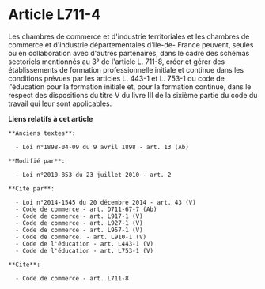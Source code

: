 # Article L711-4

Les chambres de commerce et d'industrie territoriales et les chambres de commerce et d'industrie départementales d'Ile-de-
France peuvent, seules ou en collaboration avec d'autres partenaires, dans le cadre des schémas sectoriels mentionnés au 3°
de l'article L. 711-8, créer et gérer des établissements de formation professionnelle initiale et continue dans les
conditions prévues par les articles L. 443-1 et L. 753-1 du code de l'éducation pour la formation initiale et, pour la
formation continue, dans le respect des dispositions du titre V du livre III de la sixième partie du code du travail qui leur
sont applicables.

**Liens relatifs à cet article**

	**Anciens textes**:

	  - Loi n°1898-04-09 du 9 avril 1898 - art. 13 (Ab)

	**Modifié par**:

	  - Loi n°2010-853 du 23 juillet 2010 - art. 2

	**Cité par**:

	  - Loi n°2014-1545 du 20 décembre 2014 - art. 43 (V)
	  - Code de commerce - art. D711-67-7 (Ab)
	  - Code de commerce - art. L917-1 (V)
	  - Code de commerce - art. L927-1 (V)
	  - Code de commerce - art. L957-1 (V)
	  - Code de commerce. - art. L910-1 (V)
	  - Code de l'éducation - art. L443-1 (V)
	  - Code de l'éducation - art. L753-1 (V)

	**Cite**:

	  - Code de commerce - art. L711-8
